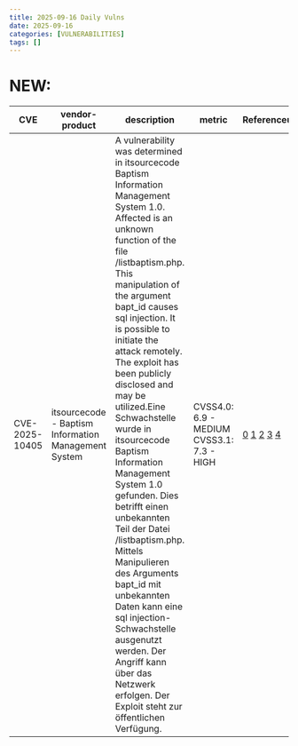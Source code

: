 ```yaml
---
title: 2025-09-16 Daily Vulns
date: 2025-09-16
categories: [VULNERABILITIES]
tags: []
---
```


# NEW:

| CVE            | vendor-product                                       | description                                                                                                                                                                                                                                                                                                                                                                                                                                                                                                                                                                                                                                                                                                               | metric                                    | Referenceurl                                                                                                                                                                                 | title                                                      | GithubURL                                                                        |                                                                                                                                   |
| -------------- | ---------------------------------------------------- | ------------------------------------------------------------------------------------------------------------------------------------------------------------------------------------------------------------------------------------------------------------------------------------------------------------------------------------------------------------------------------------------------------------------------------------------------------------------------------------------------------------------------------------------------------------------------------------------------------------------------------------------------------------------------------------------------------------------------- | ----------------------------------------- | -------------------------------------------------------------------------------------------------------------------------------------------------------------------------------------------- | ---------------------------------------------------------- | -------------------------------------------------------------------------------- | --------------------------------------------------------------------------------------------------------------------------------- |
| CVE-2025-10405 | itsourcecode - Baptism Information Management System | A vulnerability was determined in itsourcecode Baptism Information Management System 1.0\. Affected is an unknown function of the file /listbaptism.php. This manipulation of the argument bapt\_id causes sql injection. It is possible to initiate the attack remotely. The exploit has been publicly disclosed and may be utilized.Eine Schwachstelle wurde in itsourcecode Baptism Information Management System 1.0 gefunden. Dies betrifft einen unbekannten Teil der Datei /listbaptism.php. Mittels Manipulieren des Arguments bapt\_id mit unbekannten Daten kann eine sql injection-Schwachstelle ausgenutzt werden. Der Angriff kann über das Netzwerk erfolgen. Der Exploit steht zur öffentlichen Verfügung. | CVSS4.0: 6.9 - MEDIUM CVSS3.1: 7.3 - HIGH | [0](https://vuldb.com/?id.323840) [1](https://vuldb.com/?ctiid.323840) [2](https://vuldb.com/?submit.646904) [3](https://github.com/peri0d/my%5Fcve/issues/4) [4](https://itsourcecode.com/) | Exploitation: pocAutomatable: yesTechnical Impact: partial | itsourcecode Baptism Information Management System listbaptism.php sql injection | [github](https://github.com/cisagov/vulnrichment/raw/4dd8f38f23bf37d893a26bf5c927972032fb4b0d/2025%2F10xxx%2FCVE-2025-10405.json) |